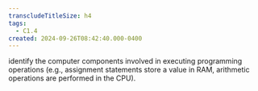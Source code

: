 ```yaml
---
transcludeTitleSize: h4
tags:
  - C1.4
created: 2024-09-26T08:42:40.000-0400
---
```

identify the computer components involved in executing programming operations (e.g., assignment statements store a value in RAM, arithmetic operations are performed in the CPU).